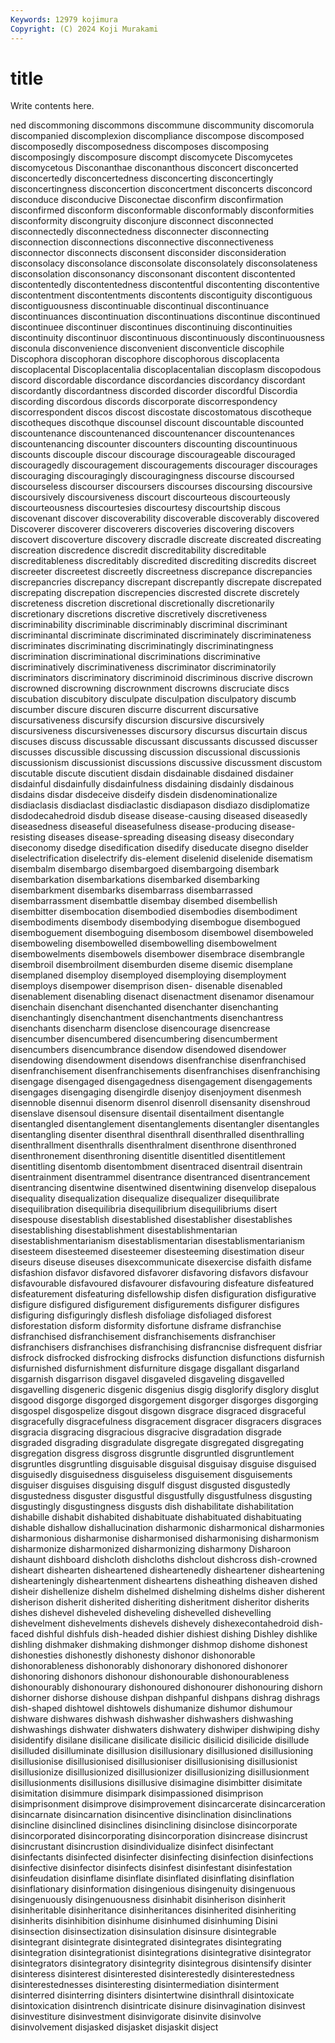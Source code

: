 ```yaml
---
Keywords: 12979 kojimura
Copyright: (C) 2024 Koji Murakami
---
```


# title

Write contents here.



ned discommoning discommons
discommune discommunity discomorula discompanied discomplexion discompliance discompose discomposed discomposedly discomposedness
discomposes discomposing discomposingly discomposure discompt discomycete Discomycetes discomycetous Disconanthae disconanthous
disconcert disconcerted disconcertedly disconcertedness disconcerting disconcertingly disconcertingness disconcertion disconcertment disconcerts
disconcord disconduce disconducive Disconectae disconfirm disconfirmation disconfirmed disconform disconformable disconformably
disconformities disconformity discongruity disconjure disconnect disconnected disconnectedly disconnectedness disconnecter disconnecting
disconnection disconnections disconnective disconnectiveness disconnector disconnects disconsent disconsider disconsideration disconsolacy
disconsolance disconsolate disconsolately disconsolateness disconsolation disconsonancy disconsonant discontent discontented discontentedly
discontentedness discontentful discontenting discontentive discontentment discontentments discontents discontiguity discontiguous discontiguousness
discontinuable discontinual discontinuance discontinuances discontinuation discontinuations discontinue discontinued discontinuee discontinuer
discontinues discontinuing discontinuities discontinuity discontinuor discontinuous discontinuously discontinuousness disconula disconvenience
disconvenient disconventicle discophile Discophora discophoran discophore discophorous discoplacenta discoplacental Discoplacentalia
discoplacentalian discoplasm discopodous discord discordable discordance discordancies discordancy discordant discordantly
discordantness discorded discorder discordful Discordia discording discordous discords discorporate discorrespondency
discorrespondent discos discost discostate discostomatous discotheque discotheques discothque discounsel discount
discountable discounted discountenance discountenanced discountenancer discountenances discountenancing discounter discounters discounting
discountinuous discounts discouple discour discourage discourageable discouraged discouragedly discouragement discouragements
discourager discourages discouraging discouragingly discouragingness discourse discoursed discourseless discourser discoursers
discourses discoursing discoursive discoursively discoursiveness discourt discourteous discourteously discourteousness discourtesies
discourtesy discourtship discous discovenant discover discoverability discoverable discoverably discovered Discoverer
discoverer discoverers discoveries discovering discovers discovert discoverture discovery discradle discreate
discreated discreating discreation discredence discredit discreditability discreditable discreditableness discreditably discredited
discrediting discredits discreet discreeter discreetest discreetly discreetness discrepance discrepancies discrepancries
discrepancy discrepant discrepantly discrepate discrepated discrepating discrepation discrepencies discrested discrete
discretely discreteness discretion discretional discretionally discretionarily discretionary discretions discretive discretively
discretiveness discriminability discriminable discriminably discriminal discriminant discriminantal discriminate discriminated discriminately
discriminateness discriminates discriminating discriminatingly discriminatingness discrimination discriminational discriminations discriminative discriminatively
discriminativeness discriminator discriminatorily discriminators discriminatory discriminoid discriminous discrive discrown discrowned
discrowning discrownment discrowns discruciate discs discubation discubitory disculpate disculpation disculpatory
discumb discumber discure discuren discurre discurrent discursative discursativeness discursify discursion
discursive discursively discursiveness discursivenesses discursory discursus discurtain discus discuses discuss
discussable discussant discussants discussed discusser discusses discussible discussing discussion discussional
discussionis discussionism discussionist discussions discussive discussment discustom discutable discute discutient
disdain disdainable disdained disdainer disdainful disdainfully disdainfulness disdaining disdainly disdainous
disdains disdar disdeceive disdeify disdein disdenominationalize disdiaclasis disdiaclast disdiaclastic disdiapason
disdiazo disdiplomatize disdodecahedroid disdub disease disease-causing diseased diseasedly diseasedness diseaseful
diseasefulness disease-producing disease-resisting diseases disease-spreading diseasing diseasy disecondary diseconomy disedge
disedification disedify diseducate disegno diselder diselectrification diselectrify dis-element diselenid diselenide
disematism disembalm disembargo disembargoed disembargoing disembark disembarkation disembarkations disembarked disembarking
disembarkment disembarks disembarrass disembarrassed disembarrassment disembattle disembay disembed disembellish disembitter
disembocation disembodied disembodies disembodiment disembodiments disembody disembodying disembogue disembogued disemboguement
disemboguing disembosom disembowel disemboweled disemboweling disembowelled disembowelling disembowelment disembowelments disembowels
disembower disembrace disembrangle disembroil disembroilment disemburden diseme disemic disemplane disemplaned
disemploy disemployed disemploying disemployment disemploys disempower disemprison disen- disenable disenabled
disenablement disenabling disenact disenactment disenamor disenamour disenchain disenchant disenchanted disenchanter
disenchanting disenchantingly disenchantment disenchantments disenchantress disenchants disencharm disenclose disencourage disencrease
disencumber disencumbered disencumbering disencumberment disencumbers disencumbrance disendow disendowed disendower disendowing
disendowment disendows disenfranchise disenfranchised disenfranchisement disenfranchisements disenfranchises disenfranchising disengage disengaged
disengagedness disengagement disengagements disengages disengaging disengirdle disenjoy disenjoyment disenmesh disennoble
disennui disenorm disenrol disenroll disensanity disenshroud disenslave disensoul disensure disentail
disentailment disentangle disentangled disentanglement disentanglements disentangler disentangles disentangling disenter disenthral
disenthrall disenthralled disenthralling disenthrallment disenthralls disenthralment disenthrone disenthroned disenthronement disenthroning
disentitle disentitled disentitlement disentitling disentomb disentombment disentraced disentrail disentrain disentrainment
disentrammel disentrance disentranced disentrancement disentrancing disentwine disentwined disentwining disenvelop disepalous
disequality disequalization disequalize disequalizer disequilibrate disequilibration disequilibria disequilibrium disequilibriums disert
disespouse disestablish disestablished disestablisher disestablishes disestablishing disestablishment disestablishmentarian disestablishmentarianism disestablismentarian
disestablismentarianism disesteem disesteemed disesteemer disesteeming disestimation diseur diseurs diseuse diseuses
disexcommunicate disexercise disfaith disfame disfashion disfavor disfavored disfavorer disfavoring disfavors
disfavour disfavourable disfavoured disfavourer disfavouring disfeature disfeatured disfeaturement disfeaturing disfellowship
disfen disfiguration disfigurative disfigure disfigured disfigurement disfigurements disfigurer disfigures disfiguring
disfiguringly disflesh disfoliage disfoliaged disforest disforestation disform disformity disfortune disframe
disfranchise disfranchised disfranchisement disfranchisements disfranchiser disfranchisers disfranchises disfranchising disfrancnise disfrequent
disfriar disfrock disfrocked disfrocking disfrocks disfunction disfunctions disfurnish disfurnished disfurnishment
disfurniture disgage disgallant disgarland disgarnish disgarrison disgavel disgaveled disgaveling disgavelled
disgavelling disgeneric disgenic disgenius disgig disglorify disglory disglut disgood disgorge
disgorged disgorgement disgorger disgorges disgorging disgospel disgospelize disgout disgown disgrace
disgraced disgraceful disgracefully disgracefulness disgracement disgracer disgracers disgraces disgracia disgracing
disgracious disgracive disgradation disgrade disgraded disgrading disgradulate disgregate disgregated disgregating
disgregation disgress disgross disgruntle disgruntled disgruntlement disgruntles disgruntling disguisable disguisal
disguisay disguise disguised disguisedly disguisedness disguiseless disguisement disguisements disguiser disguises
disguising disgulf disgust disgusted disgustedly disgustedness disguster disgustful disgustfully disgustfulness
disgusting disgustingly disgustingness disgusts dish dishabilitate dishabilitation dishabille dishabit dishabited
dishabituate dishabituated dishabituating dishable dishallow dishallucination disharmonic disharmonical disharmonies disharmonious
disharmonise disharmonised disharmonising disharmonism disharmonize disharmonized disharmonizing disharmony Disharoon dishaunt
dishboard dishcloth dishcloths dishclout dishcross dish-crowned disheart dishearten disheartened disheartenedly
disheartener disheartening dishearteningly disheartenment disheartens disheathing disheaven dished disheir dishellenize
dishelm dishelmed dishelming dishelms disher disherent disherison disherit disherited disheriting
disheritment disheritor disherits dishes dishevel disheveled disheveling dishevelled dishevelling dishevelment
dishevelments dishevels dishevely dishexecontahedroid dish-faced dishful dishfuls dish-headed dishier dishiest
dishing Dishley dishlike dishling dishmaker dishmaking dishmonger dishmop dishome dishonest
dishonesties dishonestly dishonesty dishonor dishonorable dishonorableness dishonorably dishonorary dishonored dishonorer
dishonoring dishonors dishonour dishonourable dishonourableness dishonourably dishonourary dishonoured dishonourer dishonouring
dishorn dishorner dishorse dishouse dishpan dishpanful dishpans dishrag dishrags dish-shaped
dishtowel dishtowels dishumanize dishumor dishumour dishware dishwares dishwash dishwasher dishwashers
dishwashing dishwashings dishwater dishwaters dishwatery dishwiper dishwiping dishy disidentify disilane
disilicane disilicate disilicic disilicid disilicide disillude disilluded disilluminate disillusion disillusionary
disillusioned disillusioning disillusionise disillusionised disillusioniser disillusionising disillusionist disillusionize disillusionized disillusionizer
disillusionizing disillusionment disillusionments disillusions disillusive disimagine disimbitter disimitate disimitation disimmure
disimpark disimpassioned disimprison disimprisonment disimprove disimprovement disincarcerate disincarceration disincarnate disincarnation
disincentive disinclination disinclinations disincline disinclined disinclines disinclining disinclose disincorporate disincorporated
disincorporating disincorporation disincrease disincrust disincrustant disincrustion disindividualize disinfect disinfectant disinfectants
disinfected disinfecter disinfecting disinfection disinfections disinfective disinfector disinfects disinfest disinfestant
disinfestation disinfeudation disinflame disinflate disinflated disinflating disinflation disinflationary disinformation disingenious
disingenuity disingenuous disingenuously disingenuousness disinhabit disinherison disinherit disinheritable disinheritance disinheritances
disinherited disinheriting disinherits disinhibition disinhume disinhumed disinhuming Disini disinsection disinsectization
disinsulation disinsure disintegrable disintegrant disintegrate disintegrated disintegrates disintegrating disintegration disintegrationist
disintegrations disintegrative disintegrator disintegrators disintegratory disintegrity disintegrous disintensify disinter disinteress
disinterest disinterested disinterestedly disinterestedness disinterestednesses disinteresting disintermediation disinterment disinterred disinterring
disinters disintertwine disinthrall disintoxicate disintoxication disintrench disintricate disinure disinvagination disinvest
disinvestiture disinvestment disinvigorate disinvite disinvolve disinvolvement disjasked disjasket disjaskit disject
